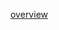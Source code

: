 [overview](https://mp.weixin.qq.com/s?__biz=MzA5MTQxMTM0Nw==&mid=2247485113&idx=1&sn=7fb8f605fe8fe115a2c41ed30b4f8268&chksm=907d8045a70a09538e61191a6e5e691dbf90ce2ba846081993889da9d63a0b23d8e7a2b07c93&cur_album_id=3535632854423060487&scene=189#wechat_redirect)